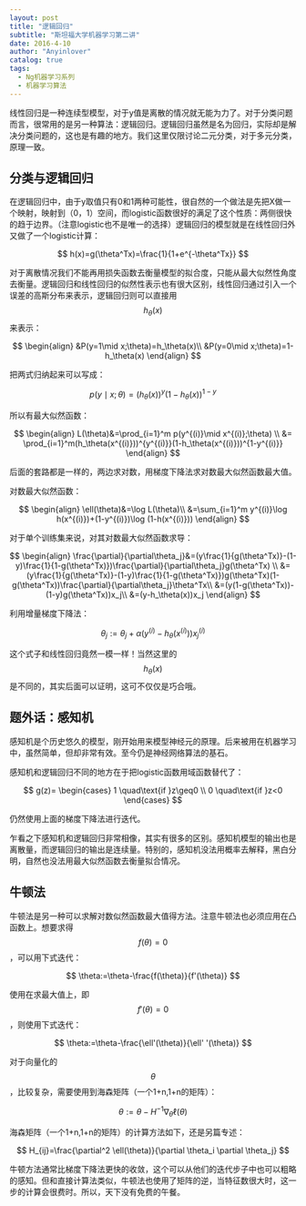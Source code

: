 ```yaml
---
layout: post
title: "逻辑回归"
subtitle: "斯坦福大学机器学习第二讲"
date: 2016-4-10
author: "Anyinlover"
catalog: true
tags:
  - Ng机器学习系列
  - 机器学习算法
---
```


线性回归是一种连续型模型，对于y值是离散的情况就无能为力了。对于分类问题而言，很常用的是另一种算法：逻辑回归。逻辑回归虽然是名为回归，实际却是解决分类问题的，这也是有趣的地方。我们这里仅限讨论二元分类，对于多元分类，原理一致。

## 分类与逻辑回归
在逻辑回归中，由于y取值只有0和1两种可能性，很自然的一个做法是先把X做一个映射，映射到（0，1）空间，而logistic函数很好的满足了这个性质：两侧很快的趋于边界。（注意logistic也不是唯一的选择）逻辑回归的模型就是在线性回归外又做了一个logistic计算：

$$
h(x)=g(\theta^Tx)=\frac{1}{1+e^{-\theta^Tx}}
$$

对于离散情况我们不能再用损失函数去衡量模型的拟合度，只能从最大似然性角度去衡量。逻辑回归和线性回归的似然性表示也有很大区别，线性回归通过引入一个误差的高斯分布来表示，逻辑回归则可以直接用$$h_\theta(x)$$来表示：

$$
\begin{align}
&P(y=1\mid x;\theta)=h_\theta(x)\\
&P(y=0\mid x;\theta)=1-h_\theta(x)
\end{align}
$$

把两式归纳起来可以写成：

$$
p(y\mid x;\theta)=(h_\theta(x))^y(1-h_\theta(x))^{1-y}
$$

所以有最大似然函数：

$$
\begin{align}
L(\theta)&=\prod_{i=1}^m p(y^{(i)}\mid x^{(i)};\theta) \\
&= \prod_{i=1}^m(h_\theta(x^{(i)}))^{y^{(i)}}(1-h_\theta(x^{(i)}))^{1-y^{(i)}}
\end{align}
$$

后面的套路都是一样的，两边求对数，用梯度下降法求对数最大似然函数最大值。

对数最大似然函数：

$$
\begin{align}
\ell(\theta)&=\log L(\theta)\\
&=\sum_{i=1}^m y^{(i)}\log h(x^{(i)})+(1-y^{(i)})\log (1-h(x^{(i)}))
\end{align}
$$

对于单个训练集来说，对其对数最大似然函数求导：

$$
\begin{align}
\frac{\partial}{\partial\theta_j}&=(y\frac{1}{g(\theta^Tx)}-(1-y)\frac{1}{1-g(\theta^Tx)})\frac{\partial}{\partial\theta_j}g(\theta^Tx) \\
&=(y\frac{1}{g(\theta^Tx)}-(1-y)\frac{1}{1-g(\theta^Tx)})g(\theta^Tx)(1-g(\theta^Tx))\frac{\partial}{\partial\theta_j}\theta^Tx\\
&=(y(1-g(\theta^Tx))-(1-y)g(\theta^Tx))x_j\\
&=(y-h_\theta(x))x_j
\end{align}
$$

利用增量梯度下降法：

$$
\theta_j:=\theta_j+\alpha(y^{(i)}-h_\theta(x^{(i)}))x_j^{(i)}
$$

这个式子和线性回归竟然一模一样！当然这里的$$h_\theta(x)$$是不同的，其实后面可以证明，这可不仅仅是巧合哦。

## 题外话：感知机
感知机是个历史悠久的模型，刚开始用来模型神经元的原理。后来被用在机器学习中，虽然简单，但却非常有效。至今仍是神经网络算法的基石。

感知机和逻辑回归不同的地方在于把logistic函数用域函数替代了：

$$
g(z)=
\begin{cases}
1 \quad\text{if }z\geq0 \\
0 \quad\text{if }z<0
\end{cases}
$$

仍然使用上面的梯度下降法进行迭代。

乍看之下感知机和逻辑回归非常相像，其实有很多的区别。感知机模型的输出也是离散量，而逻辑回归的输出是连续量。特别的，感知机没法用概率去解释，黑白分明，自然也没法用最大似然函数去衡量拟合情况。

## 牛顿法
牛顿法是另一种可以求解对数似然函数最大值得方法。注意牛顿法也必须应用在凸函数上。想要求得$$f(\theta)=0$$，可以用下式迭代：

$$
\theta:=\theta-\frac{f(\theta)}{f'(\theta)}
$$

使用在求最大值上，即$$f'(\theta)=0$$，则使用下式迭代：

$$
\theta:=\theta-\frac{\ell'(\theta)}{\ell' '(\theta)}
$$

对于向量化的$$\theta$$，比较复杂，需要使用到海森矩阵（一个1+n,1+n的矩阵）：

$$
\theta:=\theta-H^{-1}\nabla_{\theta}\ell(\theta)
$$

海森矩阵（一个1+n,1+n的矩阵）的计算方法如下，还是另篇专述：

$$
H_{ij}=\frac{\partial^2 \ell(\theta)}{\partial \theta_i \partial \theta_j}
$$

牛顿方法通常比梯度下降法更快的收敛，这个可以从他们的迭代步子中也可以粗略的感知。但和直接计算法类似，牛顿法也使用了矩阵的逆，当特征数很大时，这一步的计算会很费时。所以，天下没有免费的午餐。